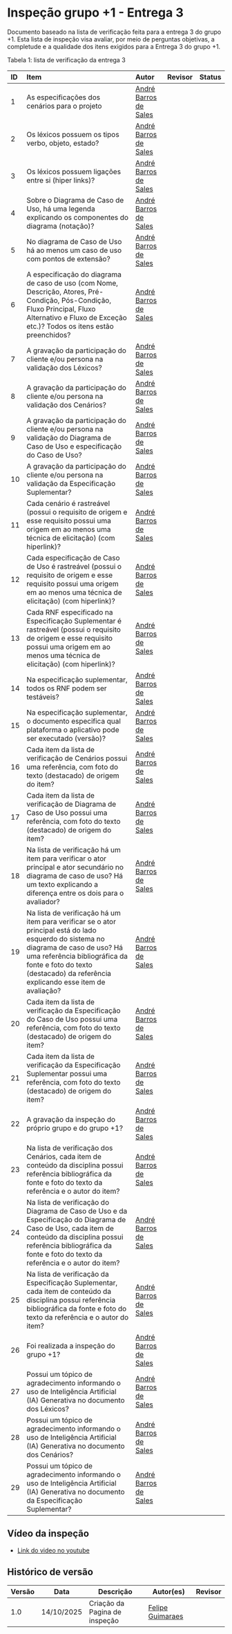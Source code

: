 # Inspeção grupo +1 - Entrega 3

Documento baseado na lista de verificação feita para a entrega 3 do grupo +1. Esta lista de inspeção visa avaliar, por meio de perguntas objetivas, a completude e a qualidade dos itens exigidos para a Entrega 3 do grupo +1. 

Tabela 1: lista de verificação da entrega 3

| ID | Item | Autor | Revisor | Status |
|:---|:-----|:------|:--------|:-------|
| 1 | As especificações dos cenários para o projeto | [André Barros de Sales](https://sigaa.unb.br/sigaa/public/docente/portal.jsf?siape=1314342) | | |
| 2 | Os léxicos possuem os tipos verbo, objeto, estado? | [André Barros de Sales](https://sigaa.unb.br/sigaa/public/docente/portal.jsf?siape=1314342) | | |
| 3 | Os léxicos possuem ligações entre si (hiper links)? | [André Barros de Sales](https://sigaa.unb.br/sigaa/public/docente/portal.jsf?siape=1314342) | | |
| 4 | Sobre o Diagrama de Caso de Uso, há uma legenda explicando os componentes do diagrama (notação)? | [André Barros de Sales](https://sigaa.unb.br/sigaa/public/docente/portal.jsf?siape=1314342) | | |
| 5 | No diagrama de Caso de Uso há ao menos um caso de uso com pontos de extensão? | [André Barros de Sales](https://sigaa.unb.br/sigaa/public/docente/portal.jsf?siape=1314342) | | |
| 6 | A especificação do diagrama de caso de uso (com Nome, Descrição, Atores, Pré-Condição, Pós-Condição, Fluxo Principal, Fluxo Alternativo e Fluxo de Exceção etc.)? Todos os itens estão preenchidos? | [André Barros de Sales](https://sigaa.unb.br/sigaa/public/docente/portal.jsf?siape=1314342) | | |
| 7 | A gravação da participação do cliente e/ou persona na validação dos Léxicos? | [André Barros de Sales](https://sigaa.unb.br/sigaa/public/docente/portal.jsf?siape=1314342) | | |
| 8 | A gravação da participação do cliente e/ou persona na validação dos Cenários? | [André Barros de Sales](https://sigaa.unb.br/sigaa/public/docente/portal.jsf?siape=1314342) | | |
| 9 | A gravação da participação do cliente e/ou persona na validação do Diagrama de Caso de Uso e especificação do Caso de Uso? | [André Barros de Sales](https://sigaa.unb.br/sigaa/public/docente/portal.jsf?siape=1314342) | | |
| 10 | A gravação da participação do cliente e/ou persona na validação da Especificação Suplementar? | [André Barros de Sales](https://sigaa.unb.br/sigaa/public/docente/portal.jsf?siape=1314342) | | |
| 11 | Cada cenário é rastreável (possui o requisito de origem e esse requisito possui uma origem em ao menos uma técnica de elicitação) (com hiperlink)? | [André Barros de Sales](https://sigaa.unb.br/sigaa/public/docente/portal.jsf?siape=1314342) | | |
| 12 | Cada especificação de Caso de Uso é rastreável (possui o requisito de origem e esse requisito possui uma origem em ao menos uma técnica de elicitação) (com hiperlink)? | [André Barros de Sales](https://sigaa.unb.br/sigaa/public/docente/portal.jsf?siape=1314342) | | |
| 13 | Cada RNF especificado na Especificação Suplementar é rastreável (possui o requisito de origem e esse requisito possui uma origem em ao menos uma técnica de elicitação) (com hiperlink)? | [André Barros de Sales](https://sigaa.unb.br/sigaa/public/docente/portal.jsf?siape=1314342) | | |
| 14 | Na especificação suplementar, todos os RNF podem ser testáveis? | [André Barros de Sales](https://sigaa.unb.br/sigaa/public/docente/portal.jsf?siape=1314342) | | |
| 15 | Na especificação suplementar, o documento especifica qual plataforma o aplicativo pode ser executado (versão)? | [André Barros de Sales](https://sigaa.unb.br/sigaa/public/docente/portal.jsf?siape=1314342) | | |
| 16 | Cada item da lista de verificação de Cenários possui uma referência, com foto do texto (destacado) de origem do item? | [André Barros de Sales](https://sigaa.unb.br/sigaa/public/docente/portal.jsf?siape=1314342) | | |
| 17 | Cada item da lista de verificação de Diagrama de Caso de Uso possui uma referência, com foto do texto (destacado) de origem do item? | [André Barros de Sales](https://sigaa.unb.br/sigaa/public/docente/portal.jsf?siape=1314342) | | |
| 18 | Na lista de verificação há um item para verificar o ator principal e ator secundário no diagrama de caso de uso? Há um texto explicando a diferença entre os dois para o avaliador? | [André Barros de Sales](https://sigaa.unb.br/sigaa/public/docente/portal.jsf?siape=1314342) | | |
| 19 | Na lista de verificação há um item para verificar se o ator principal está do lado esquerdo do sistema no diagrama de caso de uso? Há uma referência bibliográfica da fonte e foto do texto (destacado) da referência explicando esse item de avaliação? | [André Barros de Sales](https://sigaa.unb.br/sigaa/public/docente/portal.jsf?siape=1314342) | | |
| 20 | Cada item da lista de verificação da Especificação do Caso de Uso possui uma referência, com foto do texto (destacado) de origem do item? | [André Barros de Sales](https://sigaa.unb.br/sigaa/public/docente/portal.jsf?siape=1314342) | | |
| 21 | Cada item da lista de verificação da Especificação Suplementar possui uma referência, com foto do texto (destacado) de origem do item? | [André Barros de Sales](https://sigaa.unb.br/sigaa/public/docente/portal.jsf?siape=1314342) | | |
| 22 | A gravação da inspeção do próprio grupo e do grupo +1? | [André Barros de Sales](https://sigaa.unb.br/sigaa/public/docente/portal.jsf?siape=1314342) | | |
| 23 | Na lista de verificação dos Cenários, cada item de conteúdo da disciplina possui referência bibliográfica da fonte e foto do texto da referência e o autor do item? | [André Barros de Sales](https://sigaa.unb.br/sigaa/public/docente/portal.jsf?siape=1314342) | | |
| 24 | Na lista de verificação do Diagrama de Caso de Uso e da Especificação do Diagrama de Caso de Uso, cada item de conteúdo da disciplina possui referência bibliográfica da fonte e foto do texto da referência e o autor do item? | [André Barros de Sales](https://sigaa.unb.br/sigaa/public/docente/portal.jsf?siape=1314342) | | |
| 25 | Na lista de verificação da Especificação Suplementar, cada item de conteúdo da disciplina possui referência bibliográfica da fonte e foto do texto da referência e o autor do item? | [André Barros de Sales](https://sigaa.unb.br/sigaa/public/docente/portal.jsf?siape=1314342) | | |
| 26 | Foi realizada a inspeção do grupo +1? | [André Barros de Sales](https://sigaa.unb.br/sigaa/public/docente/portal.jsf?siape=1314342) | | |
| 27 | Possui um tópico de agradecimento informando o uso de Inteligência Artificial (IA) Generativa no documento dos Léxicos? | [André Barros de Sales](https://sigaa.unb.br/sigaa/public/docente/portal.jsf?siape=1314342) | | |
| 28 | Possui um tópico de agradecimento informando o uso de Inteligência Artificial (IA) Generativa no documento dos Cenários? | [André Barros de Sales](https://sigaa.unb.br/sigaa/public/docente/portal.jsf?siape=1314342) | | |
| 29 | Possui um tópico de agradecimento informando o uso de Inteligência Artificial (IA) Generativa no documento da Especificação Suplementar? | [André Barros de Sales](https://sigaa.unb.br/sigaa/public/docente/portal.jsf?siape=1314342) | | |

## Vídeo da inspeção

- [Link do video no youtube]()

## Histórico de versão

| Versão | Data | Descrição | Autor(es) | Revisor |
| ---- | ----- | ----- | ---- | ----- | 
| 1.0 | 14/10/2025 | Criação da Pagina de inspeção | [Felipe Guimaraes](https://github.com/felipegf1) | |